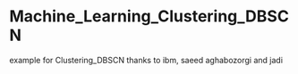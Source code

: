 # Machine_Learning_Clustering_DBSCN
 example for Clustering_DBSCN thanks to ibm, saeed aghabozorgi and jadi
